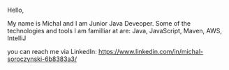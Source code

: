 Hello,

My name is Michal and I am Junior Java Deveoper.
Some of the technologies and tools I am familliar at are:
Java,
JavaScript,
Maven,
AWS,
IntelliJ

you can reach me via LinkedIn:
https://www.linkedin.com/in/michal-soroczynski-6b8383a3/
